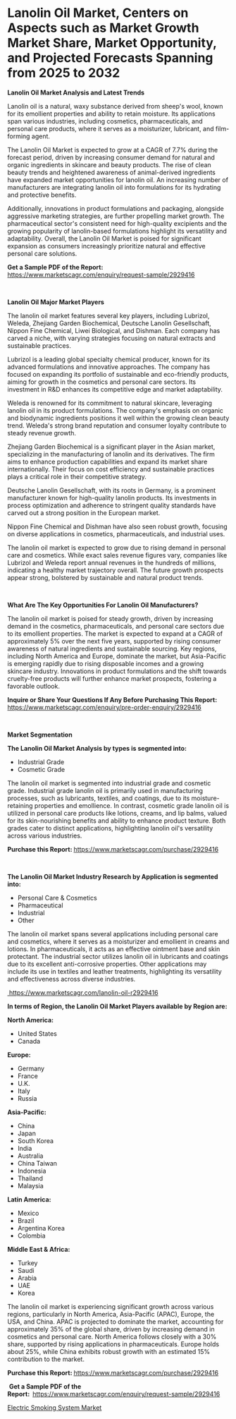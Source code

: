 <p><h1>Lanolin Oil Market, Centers on Aspects such as Market Growth Market Share, Market Opportunity, and Projected Forecasts Spanning from 2025 to 2032</h1></p><p><strong>Lanolin Oil Market Analysis and Latest Trends</strong></p>
<p><p>Lanolin oil is a natural, waxy substance derived from sheep's wool, known for its emollient properties and ability to retain moisture. Its applications span various industries, including cosmetics, pharmaceuticals, and personal care products, where it serves as a moisturizer, lubricant, and film-forming agent. </p><p>The Lanolin Oil Market is expected to grow at a CAGR of 7.7% during the forecast period, driven by increasing consumer demand for natural and organic ingredients in skincare and beauty products. The rise of clean beauty trends and heightened awareness of animal-derived ingredients have expanded market opportunities for lanolin oil. An increasing number of manufacturers are integrating lanolin oil into formulations for its hydrating and protective benefits.</p><p>Additionally, innovations in product formulations and packaging, alongside aggressive marketing strategies, are further propelling market growth. The pharmaceutical sector's consistent need for high-quality excipients and the growing popularity of lanolin-based formulations highlight its versatility and adaptability. Overall, the Lanolin Oil Market is poised for significant expansion as consumers increasingly prioritize natural and effective personal care solutions.</p></p>
<p><strong>Get a Sample PDF of the Report:&nbsp;</strong> <a href="https://www.marketscagr.com/enquiry/request-sample/2929416?utm_campaign=3351&utm_medium=2&utm_source=Github&utm_content=ia&utm_term=12032025&utm_id=lanolin-oil">https://www.marketscagr.com/enquiry/request-sample/2929416</a></p>
<p>&nbsp;</p>
<p><strong>Lanolin Oil Major Market Players</strong></p>
<p><p>The lanolin oil market features several key players, including Lubrizol, Weleda, Zhejiang Garden Biochemical, Deutsche Lanolin Gesellschaft, Nippon Fine Chemical, Liwei Biological, and Dishman. Each company has carved a niche, with varying strategies focusing on natural extracts and sustainable practices.</p><p>Lubrizol is a leading global specialty chemical producer, known for its advanced formulations and innovative approaches. The company has focused on expanding its portfolio of sustainable and eco-friendly products, aiming for growth in the cosmetics and personal care sectors. Its investment in R&D enhances its competitive edge and market adaptability. </p><p>Weleda is renowned for its commitment to natural skincare, leveraging lanolin oil in its product formulations. The company's emphasis on organic and biodynamic ingredients positions it well within the growing clean beauty trend. Weleda's strong brand reputation and consumer loyalty contribute to steady revenue growth.</p><p>Zhejiang Garden Biochemical is a significant player in the Asian market, specializing in the manufacturing of lanolin and its derivatives. The firm aims to enhance production capabilities and expand its market share internationally. Their focus on cost efficiency and sustainable practices plays a critical role in their competitive strategy.</p><p>Deutsche Lanolin Gesellschaft, with its roots in Germany, is a prominent manufacturer known for high-quality lanolin products. Its investments in process optimization and adherence to stringent quality standards have carved out a strong position in the European market.</p><p>Nippon Fine Chemical and Dishman have also seen robust growth, focusing on diverse applications in cosmetics, pharmaceuticals, and industrial uses. </p><p>The lanolin oil market is expected to grow due to rising demand in personal care and cosmetics. While exact sales revenue figures vary, companies like Lubrizol and Weleda report annual revenues in the hundreds of millions, indicating a healthy market trajectory overall. The future growth prospects appear strong, bolstered by sustainable and natural product trends.</p></p>
<p>&nbsp;</p>
<p><strong>What Are The Key Opportunities For Lanolin Oil Manufacturers?</strong></p>
<p><p>The lanolin oil market is poised for steady growth, driven by increasing demand in the cosmetics, pharmaceuticals, and personal care sectors due to its emollient properties. The market is expected to expand at a CAGR of approximately 5% over the next five years, supported by rising consumer awareness of natural ingredients and sustainable sourcing. Key regions, including North America and Europe, dominate the market, but Asia-Pacific is emerging rapidly due to rising disposable incomes and a growing skincare industry. Innovations in product formulations and the shift towards cruelty-free products will further enhance market prospects, fostering a favorable outlook.</p></p>
<p><strong>Inquire or Share Your Questions If Any Before Purchasing This Report:</strong> <a href="https://www.marketscagr.com/enquiry/pre-order-enquiry/2929416?utm_campaign=3351&utm_medium=2&utm_source=Github&utm_content=ia&utm_term=12032025&utm_id=lanolin-oil">https://www.marketscagr.com/enquiry/pre-order-enquiry/2929416</a></p>
<p>&nbsp;</p>
<p><strong>Market Segmentation</strong></p>
<p><strong>The Lanolin Oil Market Analysis by types is segmented into:</strong></p>
<p><ul><li>Industrial Grade</li><li>Cosmetic Grade</li></ul></p>
<p><p>The lanolin oil market is segmented into industrial grade and cosmetic grade. Industrial grade lanolin oil is primarily used in manufacturing processes, such as lubricants, textiles, and coatings, due to its moisture-retaining properties and emollience. In contrast, cosmetic grade lanolin oil is utilized in personal care products like lotions, creams, and lip balms, valued for its skin-nourishing benefits and ability to enhance product texture. Both grades cater to distinct applications, highlighting lanolin oil's versatility across various industries.</p></p>
<p><strong>Purchase this Report:&nbsp;</strong><a href="https://www.marketscagr.com/purchase/2929416?utm_campaign=3351&utm_medium=2&utm_source=Github&utm_content=ia&utm_term=12032025&utm_id=lanolin-oil">https://www.marketscagr.com/purchase/2929416</a></p>
<p>&nbsp;</p>
<p><strong>The Lanolin Oil Market Industry Research by Application is segmented into:</strong></p>
<p><ul><li>Personal Care & Cosmetics</li><li>Pharmaceutical</li><li>Industrial</li><li>Other</li></ul></p>
<p><p>The lanolin oil market spans several applications including personal care and cosmetics, where it serves as a moisturizer and emollient in creams and lotions. In pharmaceuticals, it acts as an effective ointment base and skin protectant. The industrial sector utilizes lanolin oil in lubricants and coatings due to its excellent anti-corrosive properties. Other applications may include its use in textiles and leather treatments, highlighting its versatility and effectiveness across diverse industries.</p></p>
<p><a href="https://www.marketscagr.com/lanolin-oil-r2929416?utm_campaign=3351&utm_medium=2&utm_source=Github&utm_content=ia&utm_term=12032025&utm_id=lanolin-oil">&nbsp;https://www.marketscagr.com/lanolin-oil-r2929416</a></p>
<p><strong>In terms of Region, the Lanolin Oil Market Players available by Region are:</strong></p>
<p>
    <p> <strong> North America: </strong>
        <ul>
            <li>United States</li>
            <li>Canada</li>
        </ul>
        </p> 
    <p> <strong> Europe: </strong>
        <ul>
            <li>Germany</li>
            <li>France</li>
            <li>U.K.</li>
            <li>Italy</li>
            <li>Russia</li>
        </ul>
        </p> 
    <p> <strong> Asia-Pacific: </strong>
        <ul>
            <li>China</li>
            <li>Japan</li>
            <li>South Korea</li>
            <li>India</li>
            <li>Australia</li>
            <li>China Taiwan</li>
            <li>Indonesia</li>
            <li>Thailand</li>
            <li>Malaysia</li>
        </ul>
        </p> 
    <p> <strong> Latin America: </strong>
        <ul>
            <li>Mexico</li>
            <li>Brazil</li>
            <li>Argentina Korea</li>
            <li>Colombia</li>
        </ul>
        </p> 
    <p> <strong> Middle East & Africa: </strong>
        <ul>
            <li>Turkey</li>
            <li>Saudi</li>
            <li>Arabia</li>
            <li>UAE</li>
            <li>Korea</li>
        </ul>
    </p>
    </p>
<p><p>The lanolin oil market is experiencing significant growth across various regions, particularly in North America, Asia-Pacific (APAC), Europe, the USA, and China. APAC is projected to dominate the market, accounting for approximately 35% of the global share, driven by increasing demand in cosmetics and personal care. North America follows closely with a 30% share, supported by rising applications in pharmaceuticals. Europe holds about 25%, while China exhibits robust growth with an estimated 15% contribution to the market.</p></p>
<p><strong>Purchase this Report: </strong><a href="https://www.marketscagr.com/purchase/2929416?utm_campaign=3351&utm_medium=2&utm_source=Github&utm_content=ia&utm_term=12032025&utm_id=lanolin-oil">https://www.marketscagr.com/purchase/2929416</a></p>
<p>&nbsp;<strong>Get a Sample PDF of the Report:&nbsp;&nbsp;</strong><a href="https://www.marketscagr.com/enquiry/request-sample/2929416?utm_campaign=3351&utm_medium=2&utm_source=Github&utm_content=ia&utm_term=12032025&utm_id=lanolin-oil">https://www.marketscagr.com/enquiry/request-sample/2929416</a></p>
<p><strong></strong></p>
<p><p><a href="https://github.com/krulicfidura/Market-Research-Report-List-1/blob/main/electric-smoking-system-market.md?utm_campaign=3351&utm_medium=2&utm_source=Github&utm_content=ia&utm_term=12032025&utm_id=lanolin-oil">Electric Smoking System Market</a></p></p>